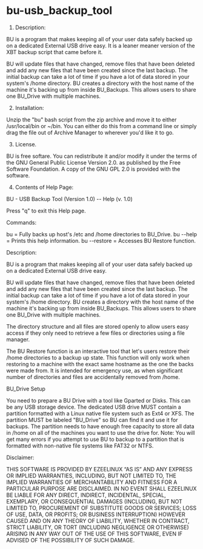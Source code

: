 # bu-usb_backup_tool

1. Description:

 BU is a program that makes keeping all of your user data safely backed up on
 a dedicated External USB drive easy. It is a leaner meaner version of the XBT
 backup script that came before it. 

 BU will update files that have changed, remove files that have been
 deleted and add any new files that have been created since the last backup.
 The initial backup can take a lot of time if you have a lot of data stored
 in your system's /home directory. BU creates a directory with the host name
 of the machine it's backing up from inside BU_Backups. This allows users to
 share one BU_Drive with multiple machines.


2. Installation:

 Unzip the "bu" bash script from the zip archive and move it to either
 /usr/local/bin or ~/bin. You can either do this from a command line or simply
 drag the file out of Archive Manager to wherever you'd like it to go.


3. License.

 BU is free softare. You can redistribute it and/or modify it under the
 terms of the GNU General Public License Version 2.0. as published by
 the Free Software Foundation. A copy of the GNU GPL 2.0 is provided with the
 software.

4. Contents of Help Page:

 BU - USB Backup Tool (Version 1.0) -- Help
 (v. 1.0)

 Press "q" to exit this Help page.

 Commands:

 bu = Fully backs up host's /etc and /home directories to BU_Drive.
 bu --help = Prints this help information.
 bu --restore = Accesses BU Restore function.

 Description:

 BU is a program that makes keeping all of your user data safely backed up on
 a dedicated External USB drive easy.

 BU will update files that have changed, remove files that have been
 deleted and add any new files that have been created since the last backup.
 The initial backup can take a lot of time if you have a lot of data stored
 in your system's /home directory. BU creates a directory with the host name
 of the machine it's backing up from inside BU_Backups. This allows users to
 share one BU_Drive with multiple machines.

 The directory structure and all files are stored openly to allow users easy
 access if they only need to retrieve a few files or directories using a file
 manager.

 The BU Restore function is an interactive tool that let's users restore their
 /home directories to a backup up state. This function will only work when
 restoring to a machine with the exact same hostname as the one the backs were
 made from. It is intended for emergency use, as when significant number of
 directories and files are accidentally removed from /home.

 BU_Drive Setup

 You need to prepare a BU Drive with a tool like Gparted or Disks.
 This can be any USB storage device. The dedicated USB drive MUST contain a
 partition formatted with a Linux native file system such as Ext4 or XFS. The
 partition MUST be labeled "BU_Drive" so BU can find it and use it for backups.
 The partition needs to have enough free capacity to store all data in /home on
 all of the machines you want to use the drive for. Note: You will get many
 errors if you attempt to use BU to backup to a partition that is formatted with
 non-native file systems like FAT32 or NTFS. 

 Disclaimer:

 THIS SOFTWARE IS PROVIDED BY EZEELINUX “AS IS” AND ANY EXPRESS OR IMPLIED
 WARRANTIES, INCLUDING, BUT NOT LIMITED TO, THE IMPLIED WARRANTIES OF
 MERCHANTABILITY AND FITNESS FOR A PARTICULAR PURPOSE ARE DISCLAIMED. IN NO
 EVENT SHALL EZEELINUX BE LIABLE FOR ANY DIRECT, INDIRECT, INCIDENTAL, SPECIAL,
 EXEMPLARY, OR CONSEQUENTIAL DAMAGES (INCLUDING, BUT NOT LIMITED TO,
 PROCUREMENT OF SUBSTITUTE GOODS OR SERVICES; LOSS OF USE, DATA, OR PROFITS; OR
 BUSINESS INTERRUPTION) HOWEVER CAUSED AND ON ANY THEORY OF LIABILITY, WHETHER
 IN CONTRACT, STRICT LIABILITY, OR TORT (INCLUDING NEGLIGENCE OR OTHERWISE)
 ARISING IN ANY WAY OUT OF THE USE OF THIS SOFTWARE, EVEN IF ADVISED OF THE
 POSSIBILITY OF SUCH DAMAGE.

